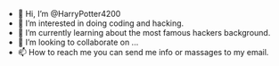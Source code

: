 - 👋 Hi, I’m @HarryPotter4200
- 👀 I’m interested in doing coding and hacking.
- 🌱 I’m currently learning about the most famous hackers background.
- 💞️ I’m looking to collaborate on ...
- 📫 How to reach me you can send me info or massages to my email.
<!---
HarryPotter4200/HarryPotter4200 is a ✨ special ✨ repository because its `README.md` (this file) appears on your GitHub profile.
You can click the Preview link to take a look at your changes.
--->
